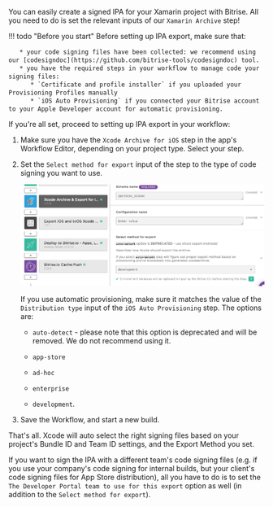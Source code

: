 You can easily create a signed IPA for your Xamarin project with Bitrise. All you need to do is set the relevant inputs of our `Xamarin Archive` step!

!!! todo "Before you start"
    Before setting up IPA export, make sure that:

       * your code signing files have been collected: we recommend using our [codesigndoc](https://github.com/bitrise-tools/codesigndoc) tool.
       * you have the required steps in your workflow to manage code your signing files:
          * `Certificate and profile installer` if you uploaded your Provisioning Profiles manually
          * `iOS Auto Provisioning` if you connected your Bitrise account to your Apple Developer account for automatic provisioning.

If you're all set, proceed to setting up IPA export in your workflow:

1. Make sure you have the `Xcode Archive for iOS` step in the app's Workflow Editor, depending on your project type. Select your step.

1. Set the `Select method for export` input of the step to the type of code signing you want to use.

    ![Select export method for Xcode Archive for iOS](/img/code-signing/ios-code-signing/xcode-archive-export-method.png)

    If you use automatic provisioning, make sure it matches the value of the `Distribution type` input of the `iOS Auto Provisioning` step. The options are:

    * `auto-detect` - please note that this option is deprecated and will be removed. We do not recommend using it.

    * `app-store`

    * `ad-hoc`

    * `enterprise`

    * `development`.

1. Save the Workflow, and start a new build.

That's all. Xcode will auto select the right signing files based on your project's Bundle ID and
Team ID settings, and the Export Method you set.

If you want to sign the IPA with a different team's code signing files (e.g.
if you use your company's code signing for internal builds, but your client's
code signing files for App Store distribution), all you have to do is to set
the `The Developer Portal team to use for this export` option as well (in addition
to the `Select method for export`).
